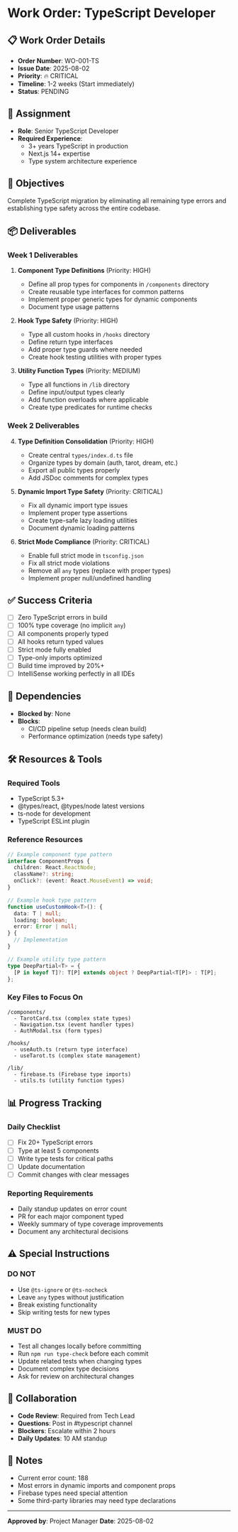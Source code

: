 # Work Order: TypeScript Developer

## 📋 Work Order Details
- **Order Number**: WO-001-TS
- **Issue Date**: 2025-08-02
- **Priority**: 🔥 CRITICAL
- **Timeline**: 1-2 weeks (Start immediately)
- **Status**: PENDING

## 👤 Assignment
- **Role**: Senior TypeScript Developer
- **Required Experience**: 
  - 3+ years TypeScript in production
  - Next.js 14+ expertise
  - Type system architecture experience

## 🎯 Objectives
Complete TypeScript migration by eliminating all remaining type errors and establishing type safety across the entire codebase.

## 📦 Deliverables

### Week 1 Deliverables
1. **Component Type Definitions** (Priority: HIGH)
   - Define all prop types for components in `/components` directory
   - Create reusable type interfaces for common patterns
   - Implement proper generic types for dynamic components
   - Document type usage patterns

2. **Hook Type Safety** (Priority: HIGH)
   - Type all custom hooks in `/hooks` directory
   - Define return type interfaces
   - Add proper type guards where needed
   - Create hook testing utilities with proper types

3. **Utility Function Types** (Priority: MEDIUM)
   - Type all functions in `/lib` directory
   - Define input/output types clearly
   - Add function overloads where applicable
   - Create type predicates for runtime checks

### Week 2 Deliverables
4. **Type Definition Consolidation** (Priority: HIGH)
   - Create central `types/index.d.ts` file
   - Organize types by domain (auth, tarot, dream, etc.)
   - Export all public types properly
   - Add JSDoc comments for complex types

5. **Dynamic Import Type Safety** (Priority: CRITICAL)
   - Fix all dynamic import type issues
   - Implement proper type assertions
   - Create type-safe lazy loading utilities
   - Document dynamic loading patterns

6. **Strict Mode Compliance** (Priority: CRITICAL)
   - Enable full strict mode in `tsconfig.json`
   - Fix all strict mode violations
   - Remove all `any` types (replace with proper types)
   - Implement proper null/undefined handling

## ✅ Success Criteria
- [ ] Zero TypeScript errors in build
- [ ] 100% type coverage (no implicit `any`)
- [ ] All components properly typed
- [ ] All hooks return typed values
- [ ] Strict mode fully enabled
- [ ] Type-only imports optimized
- [ ] Build time improved by 20%+
- [ ] IntelliSense working perfectly in all IDEs

## 🔗 Dependencies
- **Blocked by**: None
- **Blocks**: 
  - CI/CD pipeline setup (needs clean build)
  - Performance optimization (needs type safety)

## 🛠️ Resources & Tools

### Required Tools
- TypeScript 5.3+
- @types/react, @types/node latest versions
- ts-node for development
- TypeScript ESLint plugin

### Reference Resources
```typescript
// Example component type pattern
interface ComponentProps {
  children: React.ReactNode;
  className?: string;
  onClick?: (event: React.MouseEvent) => void;
}

// Example hook type pattern
function useCustomHook<T>(): {
  data: T | null;
  loading: boolean;
  error: Error | null;
} {
  // Implementation
}

// Example utility type pattern
type DeepPartial<T> = {
  [P in keyof T]?: T[P] extends object ? DeepPartial<T[P]> : T[P];
};
```

### Key Files to Focus On
```
/components/
  - TarotCard.tsx (complex state types)
  - Navigation.tsx (event handler types)
  - AuthModal.tsx (form types)
  
/hooks/
  - useAuth.ts (return type interface)
  - useTarot.ts (complex state management)
  
/lib/
  - firebase.ts (Firebase type imports)
  - utils.ts (utility function types)
```

## 📊 Progress Tracking

### Daily Checklist
- [ ] Fix 20+ TypeScript errors
- [ ] Type at least 5 components
- [ ] Write type tests for critical paths
- [ ] Update documentation
- [ ] Commit changes with clear messages

### Reporting Requirements
- Daily standup updates on error count
- PR for each major component typed
- Weekly summary of type coverage improvements
- Document any architectural decisions

## ⚠️ Special Instructions

### DO NOT
- Use `@ts-ignore` or `@ts-nocheck`
- Leave `any` types without justification
- Break existing functionality
- Skip writing tests for new types

### MUST DO
- Test all changes locally before committing
- Run `npm run type-check` before each commit
- Update related tests when changing types
- Document complex type decisions
- Ask for review on architectural changes

## 🤝 Collaboration
- **Code Review**: Required from Tech Lead
- **Questions**: Post in #typescript channel
- **Blockers**: Escalate within 2 hours
- **Daily Updates**: 10 AM standup

## 📝 Notes
- Current error count: 188
- Most errors in dynamic imports and component props
- Firebase types need special attention
- Some third-party libraries may need type declarations

---
**Approved by**: Project Manager
**Date**: 2025-08-02